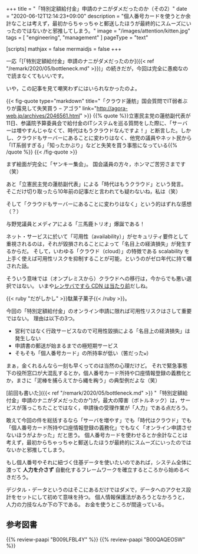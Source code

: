 +++
title = "「特別定額給付金」申請のナニがダメだったのか（その2）"
date =  "2020-06-12T12:14:23+09:00"
description = "個人番号カードを使うとか余計なことは考えず，最初からちゃっちゃと郵送したほうが最終的にスムーズにいったのではないかと邪推してしまう。"
image = "/images/attention/kitten.jpg"
tags = [ "engineering", "management" ]
pageType = "text"

[scripts]
  mathjax = false
  mermaidjs = false
+++

一応「[「特別定額給付金」申請のナニがダメだったのか]({{< ref "/remark/2020/05/bottleneck.md" >}})」の続きだが，今回は完全に愚痴なので読まなくてもいいです。

いや，この記事を見て嘲笑わずにはいられなかったのよ。

{{< fig-quote type="markdown" title="「クラウド蓮舫」国会質問でIT弱者ぶりが露見して失笑買う – アゴラ" link="http://agora-web.jp/archives/2046561.html" >}}
{{% quote %}}立憲民主党の蓮舫副代表が11日、参議院予算委員会で給付金のITシステムを巡る質問をした際に、「サーバーは増やすんじゃなくて、時代はもうクラウドなんですよ！」と断言した。しかし、クラウドもサーバーにあることに変わりはなく、他党の議員やネット民から「IT系弱すぎる」「知ったかぶり」などと失笑を買う事態になっている{{% /quote %}}
{{< /fig-quote >}}

まず絵面が完全に「ヤンキー集会」。
国会議員の方々，ホンマご苦労さまです（笑）

あと「立憲民主党の蓮舫副代表」による「時代はもうクラウド」という発言。
そこだけ切り取ったら10年前の記事だと言われても疑わないね，私は（笑）

そして「クラウドもサーバーにあることに変わりはなく」という的はずれな感想（？）

与野党議員とメディアによる「三馬鹿トリオ」爆誕である！

ネット・サービスに於いて「可用性（availability）」がセキュリティ要件として重視されるのは，それが毀損されることによって「名目上の経済損失」が発生するからだ。
そして，いわゆる「クラウド（cloud）」の特徴である scalability を上手く使えば可用性リスクを抑制することが可能，というのがゼロ年代に持て囃された話。

そういう意味では（オンプレミスから）クラウドへの移行は，今からでも悪い選択ではない。
いまや[レンサバですら CDN は当たり前](https://www.sakura.ne.jp/function/contentboost/ "コンテンツブースト - レンタルサーバーはさくらインターネット")だしね。

{{< ruby "だがしかし" >}}駄菓子菓子{{< /ruby >}}。

今回の「特別定額給付金」のオンライン申請に限れば可用性リスクはさして重要ではない。
理由は以下の3つ。

- 営利ではなく行政サービスなので可用性毀損による「名目上の経済損失」は発生しない
- 申請書の郵送が始まるまでの極短期サービス
- そもそも「個人番号カード」の所持率が低い（筈だった`w`）

まぁ，金くれるんなら一刻も早くってのは当然の心理だけど。
それで緊急事態下の役所窓口が大混乱するとか，個人番号カード所持や口座情報登録の義務化とか，まさに「泥棒を捕らえてから縄を綯う」の典型例だよな（笑）

[前回も書いた]({{< ref "/remark/2020/05/bottleneck.md" >}} "「特別定額給付金」申請のナニがダメだったのか")が，最大の障害（ボトルネック）は，サービスが落っこちたことではなく，申請後の受理作業が「人力」である点だろう。

敢えて今回の件を総括するなら「サーバを増やす」でも「時代はクラウド」でも「個人番号カード所持や口座情報登録の義務化」でもなく「オンライン申請させないほうがよかった」だと思う。
個人番号カードを使わせるとか余計なことは考えず，最初からちゃっちゃと郵送したほうが最終的にスムーズにいったのではないかと邪推してしまう。

もし個人番号やそれに紐づく住基データを使いたいのであれば，システム全体に渡って **人力を介さず** 自動化するフレームワークを確立するところから始めるべきだろう。

デジタル・データというのはそこにあるだけではダメで，データへのアクセス設計をセットにして初めて意味を持つ。
個人情報保護法があろうとなかろうと，人力の力技なんか下の下である。
お金を使うところが間違っている。

## 参考図書

{{% review-paapi "B009LFBL4Y" %}} <!-- グーグル　ネット覇者の真実 -->
{{% review-paapi "B00QAQEOSW" %}} <!-- だがしかし -->
